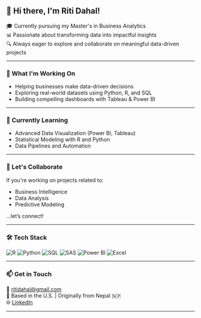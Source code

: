 ## 👋 Hi there, I'm Riti Dahal!

🎓 Currently pursuing my Master's in Business Analytics  
📊 Passionate about transforming data into impactful insights  
🔍 Always eager to explore and collaborate on meaningful data-driven projects

---

### 💼 What I'm Working On
- Helping businesses make data-driven decisions
- Exploring real-world datasets using Python, R, and SQL
- Building compelling dashboards with Tableau & Power BI

---

### 🌱 Currently Learning
- Advanced Data Visualization (Power BI, Tableau)
- Statistical Modeling with R and Python
- Data Pipelines and Automation

---

### 🤝 Let's Collaborate
If you're working on projects related to:
- Business Intelligence
- Data Analysis
- Predictive Modeling

...let’s connect!

---

### 🛠️ Tech Stack

![R](https://img.shields.io/badge/-R-276DC3?style=for-the-badge&logo=r&logoColor=white)
![Python](https://img.shields.io/badge/-Python-3776AB?style=for-the-badge&logo=python&logoColor=white)
![SQL](https://img.shields.io/badge/-SQL-4479A1?style=for-the-badge&logo=postgresql&logoColor=white)
![SAS](https://img.shields.io/badge/-SAS-blue?style=for-the-badge&logo=sas&logoColor=white)
![Power BI](https://img.shields.io/badge/-Power%20BI-F2C811?style=for-the-badge&logo=powerbi&logoColor=black)
![Excel](https://img.shields.io/badge/-Excel-217346?style=for-the-badge&logo=microsoft-excel&logoColor=white)

---

### 📫 Get in Touch
📧 ritidahal@gmail.com  
📍 Based in the U.S. | Originally from Nepal 🇳🇵  
🌐 [LinkedIn](https://www.linkedin.com/in/ritidahal/)  

---
